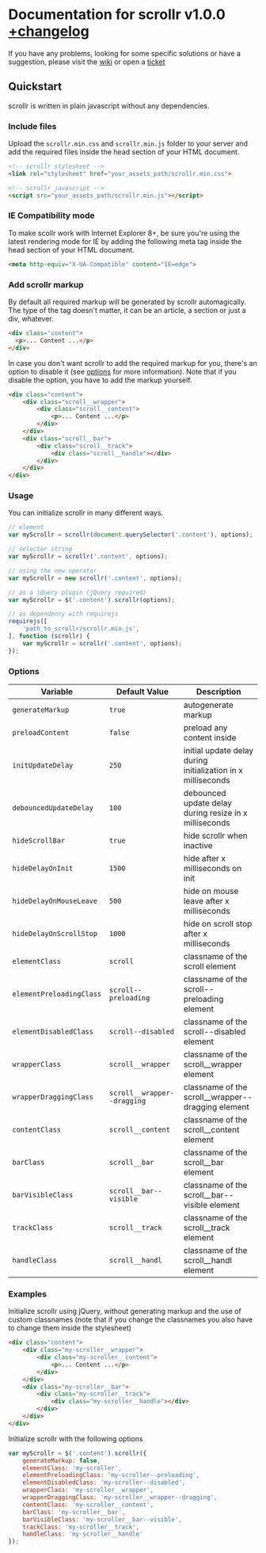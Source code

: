 # Documentation for scrollr v1.0.0 [+changelog](CHANGELOG.md)

If you have any problems, looking for some specific solutions or have a suggestion, please visit the [wiki](https://github.com/mediastuttgart/scrollr-docs/wiki) or open a [ticket](https://github.com/mediastuttgart/scrollr-docs/issues)

## Quickstart

scrollr is written in plain javascript without any dependencies.

### Include files

Upload the `scrollr.min.css` and `scrollr.min.js` folder to your server and add the required files inside the head section of your HTML document.

```html
<!-- scrollr stylesheet -->
<link rel="stylesheet" href="your_assets_path/scrollr.min.css">

<!-- scrollr javascript -->
<script src="your_assets_path/scrollr.min.js"></script>
```

### IE Compatibility mode

To make scollr work with Internet Explorer 8+, be sure you're using the latest rendering mode for IE by adding the following meta tag inside the head section of your HTML document.

```html
<meta http-equiv="X-UA-Compatible" content="IE=edge">
```

### Add scrollr markup

By default all required markup will be generated by scrollr automagically. The type of the tag doesn't matter, it can be an article, a section or just a div, whatever.

```html
<div class="content">
  <p>... Content ...</p>
</div>
```

In case you don't want scrollr to add the required markup for you, there's an option to disable it (see [options](#options) for more information). Note that if you disable the option, you have to add the markup yourself.

```html
<div class="content">
	<div class="scroll__wrapper">
		<div class="scroll__content">
			<p>... Content ...</p>
		</div>
	</div>
	<div class="scroll__bar">
		<div class="scroll__track">
			<div class="scroll__handle"></div>
		</div>
	</div>
</div>
```

### Usage

You can initialize scrollr in many different ways.

```javascript
// element
var myScrollr = scrollr(document.querySelector('.content'), options);

// selector string
var myScrollr = scrollr('.content', options);

// using the new operator
var myScrollr = new scrollr('.content', options);

// as a jQuery plugin (jQuery required)
var myScrollr = $('.content').scrollr(options);

// as dependency with requirejs
requirejs([
	'path_to_scrollr/scrollr.min.js',
], function (scrollr) {
	var myScrollr = scrollr('.content', options);
});
```

### Options

| Variable                 | Default Value               | Description                                                  |
| ------------------------ | --------------------------- | ------------------------------------------------------------ |
| `generateMarkup`         | `true`                      | autogenerate markup                                          |
| `preloadContent`         | `false`                     | preload any content inside                                   |
| `initUpdateDelay`        | `250`                       | initial update delay during initialization in x milliseconds |
| `debouncedUpdateDelay`   | `100`                       | debounced update delay during resize in x milliseconds       |
| `hideScrollBar`          | `true`                      | hide scrollr when inactive                                   |
| `hideDelayOnInit`        | `1500`                      | hide after x milliseconds on init                            |
| `hideDelayOnMouseLeave`  | `500`                       | hide on mouse leave after x milliseconds                     |
| `hideDelayOnScrollStop`  | `1000`                      | hide on scroll stop after x milliseconds                     |
| `elementClass`           | `scroll`                    | classname of the scroll element                              |
| `elementPreloadingClass` | `scroll--preloading`        | classname of the scroll--preloading element                  |
| `elementDisabledClass`   | `scroll--disabled`          | classname of the scroll--disabled element                    |
| `wrapperClass`           | `scroll__wrapper`           | classname of the scroll__wrapper element                     |
| `wrapperDraggingClass`   | `scroll__wrapper--dragging` | classname of the scroll__wrapper--dragging element           |
| `contentClass`           | `scroll__content`           | classname of the scroll__content element                     |
| `barClass`               | `scroll__bar`               | classname of the scroll__bar element                         |
| `barVisibleClass`        | `scroll__bar--visible`      | classname of the scroll__bar--visible element                |
| `trackClass`             | `scroll__track`             | classname of the scroll__track element                       |
| `handleClass`            | `scroll__handl`             | classname of the scroll__handl element                       |

### Examples

Initialize scrollr using jQuery, without generating markup and the use of custom classnames (note that if you change the classnames you also have to change them inside the stylesheet)

```html
<div class="content">
	<div class="my-scroller__wrapper">
		<div class="my-scroller__content">
			<p>... Content ...</p>
		</div>
	</div>
	<div class="my-scroller__bar">
		<div class="my-scroller__track">
			<div class="my-scroller__handle"></div>
		</div>
	</div>
</div>
```

Initialize scrollr with the following options

```javascript
var myScrollr = $('.content').scrollr({
	generateMarkup: false,
	elementClass: 'my-scroller',
	elementPreloadingClass: 'my-scroller--preloading',
	elementDisabledClass: 'my-scroller--disabled',
	wrapperClass: 'my-scroller__wrapper',
	wrapperDraggingClass: 'my-scroller__wrapper--dragging',
	contentClass: 'my-scroller__content',
	barClass: 'my-scroller__bar',
	barVisibleClass: 'my-scroller__bar--visible',
	trackClass: 'my-scroller__track',
	handleClass: 'my-scroller__handle'	
});
```
